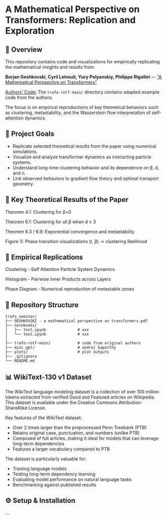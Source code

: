# A Mathematical Perspective on Transformers: Replication and Exploration

## 📌 Overview

This repository contains code and visualizations for empirically replicating the mathematical insights and results from:

**Borjan Geshkovski, Cyril Letrouit, Yury Polyanskiy, Philippe Rigollet** — ["A Mathematical Perspective on Transformers"](https://arxiv.org/abs/2312.10794)

[Authors' Code:](https://github.com/borjanG/2023-transformers-rotf/) The `trafo-rotf-main/` directory contains adapted example code from the authors.

The focus is on empirical reproductions of key theoretical behaviors such as clustering, metastability, and the Wasserstein flow interpretation of self-attention dynamics.

## 🎯 Project Goals

- Replicate selected theoretical results from the paper using numerical simulations.
- Visualize and analyze transformer dynamics as interacting particle systems.
- Understand long-time clustering behavior and its dependence on β, d, and n.
- Link observed behaviors to gradient flow theory and optimal transport geometry.

## 📐 Key Theoretical Results of the Paper

Theorem 4.1: Clustering for β=0  

Theorem 6.1: Clustering for all β when d ≥ 3  

Theorem 6.3 / 6.9: Exponential convergence and metastability  

Figure 3: Phase transition visualizations (t, β) → clustering likelihood


## 🔬 Empirical Replications

Clustering - Self Attention Particle System Dynamics

Histogram - Pairwise Inner Products across Layers  

Phase Diagram - Numerical reproduction of metastable zones

## 📁 Repository Structure

```
trafo_seminar/
├── GESHKOVSKI - a mathematical perspective on transformers.pdf 
├── notebooks/
│   ├── test.ipynb              # xxx
│   └── test.ipynb              # xxx
│
├── trafo-rotf-main/            # code from original authors
├── mini_gpt/                   # andrej kaparthy
├── plots/                      # plot outputs
├── .gitignore
└── README.md
```

## 📊 WikiText-130 v1 Dataset

The WikiText language modeling dataset is a collection of over 100 million tokens extracted from verified Good and Featured articles on Wikipedia. This dataset is available under the Creative Commons Attribution-ShareAlike License.

Key features of the WikiText dataset:
- Over 2 times larger than the preprocessed Penn Treebank (PTB)
- Retains original case, punctuation, and numbers (unlike PTB)
- Composed of full articles, making it ideal for models that can leverage long-term dependencies
- Features a larger vocabulary compared to PTB

The dataset is particularly valuable for:
- Training language models
- Testing long-term dependency learning
- Evaluating model performance on natural language tasks
- Benchmarking against published results

## ⚙️ Setup & Installation

...
